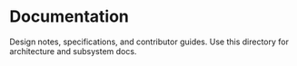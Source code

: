 # Documentation

Design notes, specifications, and contributor guides. Use this directory for architecture and subsystem docs.
